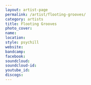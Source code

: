 ```yaml
---
layout: artist-page
permalink: /artist/flooting-grooves/
category: artists
title: Flooting Grooves
photo_cover: 
name: 
location: 
style: psychill
website: 
bandcamp: 
facebook: 
soundcloud: 
soundcloud-id: 
youtube_id: 
discogs: 
---
```

